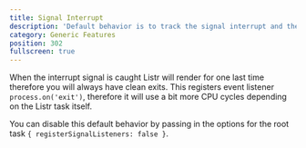 ```yaml
---
title: Signal Interrupt
description: 'Default behavior is to track the signal interrupt and then stop rendering accordingly.'
category: Generic Features
position: 302
fullscreen: true
---
```


When the interrupt signal is caught Listr will render for one last time therefore you will always have clean exits. This registers event listener `process.on('exit')`, therefore it will use a bit more CPU cycles depending on the Listr task itself.

You can disable this default behavior by passing in the options for the root task `{ registerSignalListeners: false }`.
